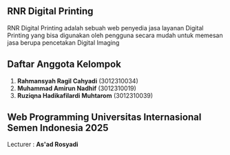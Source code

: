 ## RNR Digital Printing
RNR Digital Printing adalah sebuah web penyedia jasa layanan Digital Printing yang bisa digunakan oleh pengguna secara mudah untuk memesan jasa berupa pencetakan Digital Imaging

## Daftar Anggota Kelompok  

1. **Rahmansyah Ragil Cahyadi** (3012310034)  
2. **Muhammad Amirun Nadhif** (3012310019)  
3. **Ruziqna Hadikafilardi Muhtarom** (3012310039)  

## Web Programming Universitas Internasional Semen Indonesia 2025
Lecturer : **As'ad Rosyadi**
